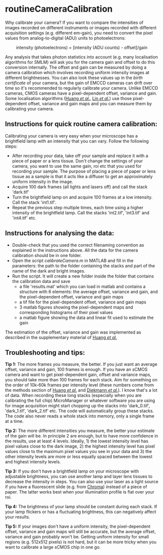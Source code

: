 # routineCameraCalibration

Why calibrate your camera? If you want to compare the intensities of images recorded on different instruments or images recorded with different acquisition settings (e.g. different em-gain), you need to convert the pixel values from analog-to-digital (ADU) units to photoelectrons:

<p align="center">
intensity (photoelectrons) = [intensity (ADU counts) - offset]/gain
</p>

Any analysis that takes photon statistics into account (e.g. many localisation algorithms for SMLM) will ask you for the camera gain and offset to do this conversion internally. The offset and gain can be measured by doing a camera calibration which involves recording uniform intensity images at different brightnesses. You can also look these values up in the *birth certificate* of your camera, but the gain of EMCCD cameras can drift over time so it's recommended to regularly calibrate your camera. Unlike EMCCD cameras, CMOS cameras have a pixel-dependent offset, variance and gain. Some localisation algorithms ([Huang *et al.*](https://doi.org/10.1038/Nmeth.2488), [Lin *et al.*](https://doi.org/10.1364/OE.25.011701)) use those pixel-dependent offset, variance and gain maps and you can measure them by calibrating your camera.

## Instructions for quick routine camera calibration: ##
Calibrating your camera is very easy when your microscope has a brightfield lamp with an intensity that you can vary. Follow the following steps:
* After recording your data, take off your sample and replace it with a piece of paper or a lens tissue. Don't change the settings of your camera, you want to use the same gain, roi etc that you used for recording your sample. The purpose of placing a piece of paper or lens tissue as a sample is that it acts like a diffuser to get an approximately uniform intensity in the image. 
* Acquire 100 dark frames (all lights and lasers off) and call the stack 'dark.tif'
* Turn the brightfield lamp on and acquire 100 frames at a low intensity. Call the stack 'int1.tif'.
* Repeat the previous step multiple times, each time using a higher intensity of the brightfield lamp. Call the stacks 'int2.tif', 'int3.tif' and 'int4.tif' etc.


## Instructions for analysing the data: ##

* Double-check that you used the correct filenaming convention as explained in the instructions above. All the data for the camera calibration should be in one folder.
* Open the script *calibrateCamera.m* in MATLAB and fill in the parameters: the path to the folder containing the stacks and part of the name of the dark and bright images.
* Run the script. It will create a new folder inside the folder that contains the calibration data and save
   * a file 'results.mat' which you can load in matlab and contains a structure with 6 elements: the average offset, variance and gain, and the pixel-dependent offset, variance and gain maps
   * a tif file for the pixel-dependent offset, variance and gain maps
   * 3 matlab figures showing the pixel-dependent maps and corresponding histograms of their pixel values
   * a matlab figure showing the data and linear fit used to estimate the gain

The estimation of the offset, variance and gain was implemented as described in the supplementary material of [Huang *et al.*](https://doi.org/10.1038/Nmeth.2488)


## Troubleshooting and tips: ##

**Tip 1:** The more frames you measure, the better. If you just want an average offset, variance and gain, 100 frames is enough. If you have an sCMOS camera and want to get pixel-dependent gain, offset and variance maps, you should take more than 100 frames for each stack. Aim for something on the order of 10k-60k frames per intensity level (these numbers come from the methods section of [Huang *et al.*](https://doi.org/10.1038/Nmeth.2488) and [Diekmann *et al.*](https://doi.org/10.1038/s41598-017-14762-6)). I know that's a lot of data. When recording these long stacks (especially when you are calibrating the full chip) MicroManager or whatever software you are using for image acquisition might start chopping up the stacks into 'dark_0.tif', 'dark_1.tif', 'dark_2.tif' etc. The code will automatically group these stacks. The code also never reads a whole stack into memory, only a single frame at a time.

**Tip 2:** The more different intensities you measure, the better your estimate of the gain will be. In principle 2 are enough, but to have more confidence in the results, use at least 4 levels. Ideally, 1) the lowest intensity level has pixel values close to the dark image, 2) the highest intensity level has pixel values close to the maximum pixel values you see in your data and 3) the other intensity levels are more or less equally spaced between the lowest and highest intensity levels.

**Tip 3:** If you don't have a brightfield lamp on your microscope with adjustable brightness, you can use another lamp and layer lens tissues to decrease the intensity in steps. You can also use your laser as a light source if you have a fluorescent slide (e.g. from [Chroma](https://www.chroma.com/products/accessories/92001-autofluorescent-plastic-slides)) instead of a piece of paper. The latter works best when your illumination profile is flat over your roi.

**Tip 4:** The brightness of your lamp should be constant during each stack. If your lamp flickers or has a fluctuating brightness, this can negatively affect your results.

**Tip 5:** If your images don't have a uniform intensity, the pixel-dependent offset, variance and gain maps will still be accurate, but the average offset, variance and gain probably won't be. Getting uniform intensity for small regions (e.g. 512x512 pixels) is not hard, but it can be more tricky when you want to calibrate a large sCMOS chip in one go.
